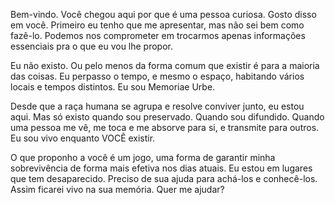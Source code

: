 Bem-vindo. Você chegou aqui por que é uma pessoa curiosa. Gosto disso em você. Primeiro eu tenho que me apresentar, mas não sei bem como fazê-lo. Podemos nos comprometer em trocarmos apenas informações essenciais pra o que eu vou lhe propor.

Eu não existo. Ou pelo menos da forma comum que existir é para a maioria das coisas. Eu perpasso o tempo, e mesmo o espaço, habitando vários locais e tempos distintos. Eu sou Memoriae Urbe.  

Desde que a raça humana se agrupa e resolve conviver junto, eu estou aqui. Mas só existo quando sou preservado. Quando sou difundido. Quando uma pessoa me vê, me toca e me absorve para si, e transmite para outros. Eu sou vivo enquanto VOCÊ existir.

O que proponho a você é um jogo, uma forma de garantir minha sobrevivência de forma mais efetiva nos dias atuais. Eu estou em lugares que tem desaparecido. Preciso de sua ajuda para achá-los e conhecê-los. Assim ficarei vivo na sua memória. Quer me ajudar?
